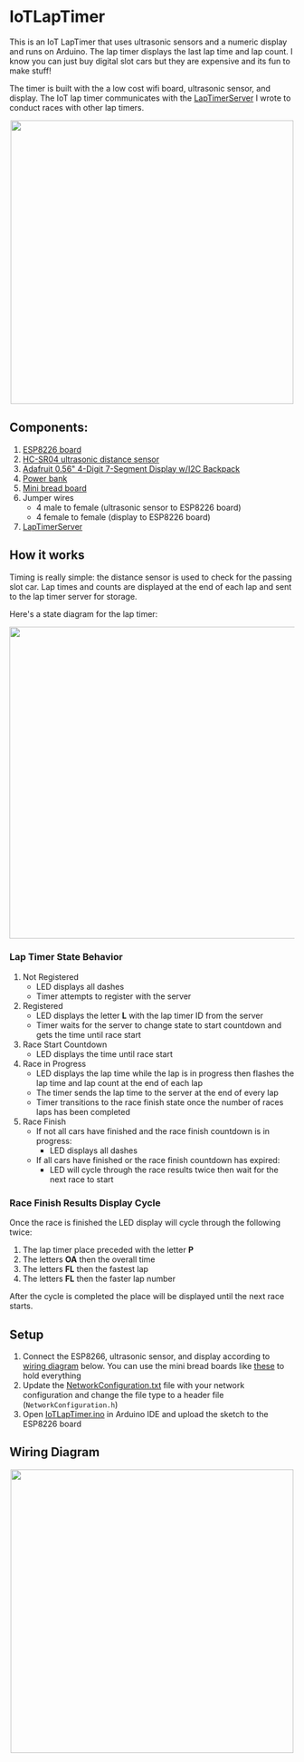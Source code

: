 # IoTLapTimer
This is an IoT LapTimer that uses ultrasonic sensors and a numeric display and runs on Arduino. The lap timer displays the last lap time and lap count. I know you can just buy digital slot cars but they are expensive and its fun to make stuff!

The timer is built with the a low cost wifi board, ultrasonic sensor, and display. The IoT lap timer communicates with the [LapTimerServer](https://github.com/jtdubya/LapTimerServer) I wrote to conduct races with other lap timers.  

<div align="center">
  <img style='width: 500px' src="media/LapTimerDemo.gif"></img>
</div>

## Components:
1. [ESP8226 board](https://www.amazon.com/gp/product/B010N1SPRK/ref=ppx_yo_dt_b_asin_title_o01_s00?ie=UTF8&psc=1)
1. [HC-SR04 ultrasonic distance sensor](https://www.amazon.com/gp/product/B07SC1YJ21/ref=ppx_yo_dt_b_search_asin_title?ie=UTF8&psc=1)
1. [Adafruit 0.56" 4-Digit 7-Segment Display w/I2C Backpack](https://www.adafruit.com/product/879)
4. [Power bank](https://www.microcenter.com/product/615771/inland-5,200mah-power-bank---black)
1. [Mini bread board](https://www.microcenter.com/product/481840/velleman-170-tie-points-mini-breadboards---4-pack)
6. Jumper wires
    * 4 male to female (ultrasonic sensor to ESP8226 board)
    * 4 female to female (display to ESP8226 board)
7. [LapTimerServer](https://github.com/jtdubya/LapTimerServer)

## How it works
Timing is really simple: the distance sensor is used to check for the passing slot car. Lap times and counts are displayed at the end of each lap and sent to the lap timer server for storage. 

Here's a state diagram for the lap timer:
<div align="center">
  <img style='width: 550px' src="media/LapTimerStateDiagram.png"></img>
</div>

### Lap Timer State Behavior
1. Not Registered
    * LED displays all dashes 
    * Timer attempts to register with the server
1. Registered
    * LED displays the letter **L** with the lap timer ID from the server
    * Timer waits for the server to change state to start countdown and gets the time until race start
1. Race Start Countdown
    * LED displays the time until race start 
1. Race in Progress
    * LED displays the lap time while the lap is in progress then flashes the lap time and lap count at the end of each lap
    * The timer sends the lap time to the server at the end of every lap
    * Timer transitions to the race finish state once the number of races laps has been completed
1. Race Finish
    * If not all cars have finished and the race finish countdown is in progress:
        * LED displays all dashes 
    * If all cars have finished or the race finish countdown has expired:
        * LED will cycle through the race results twice then wait for the next race to start
        
### Race Finish Results Display Cycle
Once the race is finished the LED display will cycle through the following twice:
1. The lap timer place preceded with the letter **P** 
1. The letters **OA** then the overall time
1. The letters  **FL** then the fastest lap
1. The letters **FL** then the faster lap number

After the cycle is completed the place will be displayed until the next race starts. 

## Setup
1. Connect the ESP8266, ultrasonic sensor, and display according to [wiring diagram](#Wiring-Diagram) below. You can use the mini bread boards like [these](https://www.microcenter.com/product/481840/velleman-170-tie-points-mini-breadboards---4-pack) to hold everything
1. Update the [NetworkConfiguration.txt](./NetworkConfiguration.txt) file with your network configuration and change the file type to a header file (`NetworkConfiguration.h`)
1. Open [IoTLapTimer.ino](./IoTLapTimer.ino) in Arduino IDE and upload the sketch to the ESP8226 board

## Wiring Diagram

<div align="center">
  <img style='width: 500px' src="media/WiringDiagram.png"></img>
</div>

